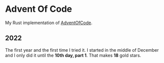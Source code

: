 # Advent Of Code

My Rust implementation of [AdventOfCode](https://adventofcode.com/).

## 2022

The first year and the first time I tried it. I started in the middle of December and I only did it until the **10th day, part 1**. That makes **18** gold stars.

